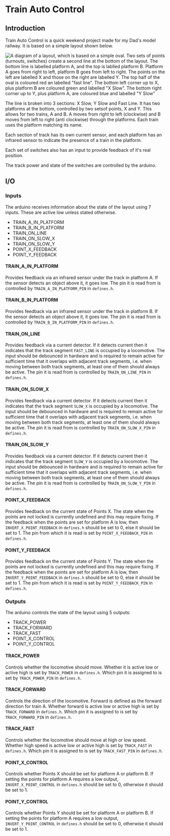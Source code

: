 # Train Auto Control
## Introduction
Train Auto Control is a quick weekend project made for my Dad's model railway. It is based on a simple layout shown below.

![A diagram of a layout, which is based on a simple oval. Two sets of points (turnouts, switches) create a second line at the bottom of the layout. The bottom line is labelled platform A, and the top is lablled platform B. Platform A goes from right to left, platform B goes from left to right. The points on the left are labelled X and those on the right are labelled Y. The top half of the oval is coloured red an labelled "fast line". The bottom left corner up to X, plus platform B are coloured green and labelled "X Slow". The bottom right corner up to Y, plus platform A, are coloured blue and labelled "Y Slow"](line_model_diagram.png)

The line is broken into 3 sections: X Slow, Y Slow and Fast Line. It has two platforms at the bottom, controlled by two setsof points, X and Y. This allows for two trains, A and B. A moves from right to left (clockwise) and B moves from left to right (anti clockwise) through the platforms. Each train uses the platform matching its name.

Each section of track has its own current sensor, and each platform has an infrared sensor to indicate the presence of a train in the platform. 

Each set of switches also has an input to provide feedback of it's real position. 

The track power and state of the switches are controlled by the arduino.

## I/O
### Inputs
The arduino receives information about the state of the layout using 7 inputs. These are active low unless stated otherwise.
* TRAIN_A_IN_PLATFORM
* TRAIN_B_IN_PLATFORM
* TRAIN_ON_LINE
* TRAIN_ON_SLOW_X
* TRAIN_ON_SLOW_Y
* POINT_X_FEEDBACK
* POINT_Y_FEEDBACK

#### TRAIN_A_IN_PLATFORM
Provides feedback via an infrared sensor under the track in platform A. If the sensor detects an object above it, it goes low. The pin it is read from is controlled by `TRAIN_A_IN_PLATFORM_PIN` in `defines.h`.

#### TRAIN_B_IN_PLATFORM
Provides feedback via an infrared sensor under the track in platform B. If the sensor detects an object above it, it goes low. The pin it is read from is controlled by `TRAIN_B_IN_PLATFORM_PIN` in `defines.h`.

#### TRAIN_ON_LINE
Provides feedback via a current detector. If it detects current then it indicates that the track segment `FAST_LINE` is occupied by a locomotive. The input should be debounced in hardware and is required to remain active for sufficient time that it overlaps with adjacent track segments, i.e. when moving between both track segments, at least one of them should always be active. The pin it is read from is controlled by `TRAIN_ON_LINE_PIN` in `defines.h`.

#### TRAIN_ON_SLOW_X
Provides feedback via a current detector. If it detects current then it indicates that the track segment `SLOW_X` is occupied by a locomotive. The input should be debounced in hardware and is required to remain active for sufficient time that it overlaps with adjacent track segments, i.e. when moving between both track segments, at least one of them should always be active. The pin it is read from is controlled by `TRAIN_ON_SLOW_X_PIN` in `defines.h`.

#### TRAIN_ON_SLOW_Y
Provides feedback via a current detector. If it detects current then it indicates that the track segment `SLOW_Y` is occupied by a locomotive. The input should be debounced in hardware and is required to remain active for sufficient time that it overlaps with adjacent track segments, i.e. when moving between both track segments, at least one of them should always be active. The pin it is read from is controlled by `TRAIN_ON_SLOW_Y_PIN` in `defines.h`.

#### POINT_X_FEEDBACK
Provides feedback on the current state of Points X. The state when the points are not locked is currently undefined and this may require fixing. If the feedback when the points are set for platform A is low, then `INVERT_X_POINT_FEEDBACK` in `defines.h` should be set to 0, else it should be set to 1. The pin from which it is read is set by `POINT_X_FEEDBACK_PIN` in `defines.h`.

#### POINT_Y_FEEDBACK
Provides feedback on the current state of Points Y. The state when the points are not locked is currently undefined and this may require fixing. If the feedback when the points are set for platform A is low, then `INVERT_Y_POINT_FEEDBACK` in `defines.h` should be set to 0, else it should be set to 1. The pin from which it is read is set by `POINT_Y_FEEDBACK_PIN` in `defines.h`.

### Outputs

The arduino controls the state of the layout using 5 outputs: 
* TRACK_POWER
* TRACK_FORWARD
* TRACK_FAST
* POINT_X_CONTROL
* POINT_Y_CONTROL

#### TRACK_POWER 
Controls whether the locomotive should move. Whether it is active low or active high is set by `TRACK_POWER` in `defines.h`. Which pin it is assigned to is set by `TRACK_POWER_PIN` in `defines.h`.

#### TRACK_FORWARD
Controls the direction of the locomotive. Forward is defined as the forward direction for train A. Whether forward is active low or active high is set by `TRACK_FORWARD` in `defines.h`. Which pin it is assigned to is set by `TRACK_FORWARD_PIN` in `defines.h`.

#### TRACK_FAST
Controls whether the locomotive should move at high or low speed. Whether high speed is active low or active high is set by `TRACK_FAST` in `defines.h`. Which pin it is assigned to is set by `TRACK_FAST_PIN` in `defines.h`.

#### POINT_X_CONTROL
Controls whether Points X should be set for platform A or platform B. If setting the points for platform A requires a low output, `INVERT_X_POINT_CONTROL` in `defines.h` should be set to 0, otherwise it should be set to 1.

#### POINT_Y_CONTROL
Controls whether Points Y should be set for platform A or platform B. If setting the points for platform A requires a low output, `INVERT_Y_POINT_CONTROL` in `defines.h` should be set to 0, otherwise it should be set to 1.